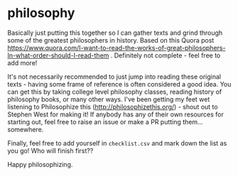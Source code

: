 # philosophy
Basically just putting this together so I can gather texts and grind through some of the greatest philosophers in history. Based on this Quora post https://www.quora.com/I-want-to-read-the-works-of-great-philosophers-In-what-order-should-I-read-them . Definitely not complete - feel free to add more!

It's not necessarily recommended to just jump into reading these original texts - having some frame of reference is often considered a good idea. You can get this by taking college level philosophy classes, reading history of philosophy books, or many other ways. I've been getting my feet wet listening to Philosophize this (http://philosophizethis.org/) - shout out to Stephen West for making it! If anybody has any of their own resources for starting out, feel free to raise an issue or make a PR putting them... somewhere.

Finally, feel free to add yourself in `checklist.csv` and mark down the list as you go! Who will finish first??

Happy philosophizing.
